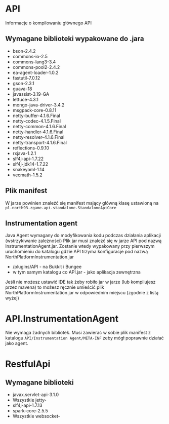 API
===
Informacje o kompilowaniu głównego API

Wymagane biblioteki wypakowane do .jara
---------------------------------------
* bson-2.4.2
* commons-io-2.5
* commons-lang3-3.4
* commons-pool2-2.4.2
* ea-agent-loader-1.0.2
* fastutil-7.0.12
* gson-2.3.1
* guava-18
* javassist-3.19-GA
* lettuce-4.3.1
* mongo-java-driver-3.4.2
* msgpack-core-0.8.11
* netty-buffer-4.1.6.Final
* netty-codec-4.1.5.Final
* netty-common-4.1.6.Final
* netty-handler-4.1.6.Final
* netty-resolver-4.1.6.Final
* netty-transport-4.1.6.Final
* reflections-0.9.10
* rxjava-1.2.1
* slf4j-api-1.7.22
* slf4j-jdk14-1.7.22
* snakeyaml-1.14
* vecmath-1.5.2

Plik manifest
-------------
W jarze powinien znaleźć się manifest mający główną klasę ustawioną na
`pl.north93.zgame.api.standalone.StandaloneApiCore`

Instrumentation agent
---------------------
Java Agent wymagany do modyfikowania kodu podczas działania aplikacji
(wstrzykiwanie zależności)
Plik jar musi znaleźć się w jarze API pod nazwą InstrumentationAgent.jar.
Zostanie wtedy wypakowany przy pierwszym uruchomieniu do katalogu gdzie API trzyma konfiguracje
pod nazwą NorthPlatformInstrumentation.jar
* /plugins/API - na Bukkit i Bungee
* w tym samym katalogu co API.jar - jako aplikacja zewnętrzna

Jeśli nie możesz ustawić IDE tak żeby robiło jar w jarze (lub kompilujesz przez mavena) to możesz
ręcznie umieścić plik NorthPlatformInstrumentation.jar w odpowiednim miejscu (zgodnie z listą wyżej)

API.InstrumentationAgent
========================
Nie wymaga żadnych bibliotek. Musi zawierać w sobie plik manifest z katalogu
`API/Instrumentation Agent/META-INF`
żeby mógł poprawnie działać jako agent.

RestfulApi
==========
Wymagane biblioteki
-------------------
* javax.servlet-api-3.1.0
* Wszystkie jetty-
* slf4j-api-1.7.13
* spark-core-2.5.5
* Wszystkie websocket-